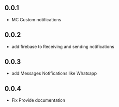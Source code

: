 ## 0.0.1

* MC Custom notifications 

## 0.0.2

* add firebase to Receiving and sending notifications


## 0.0.3

* add  Messages Notifications like Whatsapp 


## 0.0.4

* Fix Provide documentation
